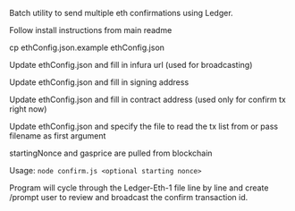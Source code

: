 Batch utility to send multiple eth confirmations using Ledger. 

Follow install instructions from main readme

cp ethConfig.json.example ethConfig.json

Update ethConfig.json and fill in infura url (used for broadcasting)

Update ethConfig.json and fill in signing address

Update ethConfig.json and fill in contract address (used only for confirm tx right now)

Update ethConfig.json and specify the file to read the tx list from or pass filename as first argument 

startingNonce and gasprice are pulled from blockchain


Usage: 
`node confirm.js <optional starting nonce>`

Program will cycle through the Ledger-Eth-1 file line by line and create /prompt user to review and broadcast the confirm transaction id. 
